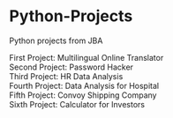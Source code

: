 # Python-Projects
Python projects from JBA

First Project: Multilingual Online Translator <br />
Second Project: Password Hacker <br />
Third Project: HR Data Analysis <br />
Fourth Project: Data Analysis for Hospital <br />
Fifth Project: Convoy Shipping Company <br />
Sixth Project: Calculator for Investors <br />
